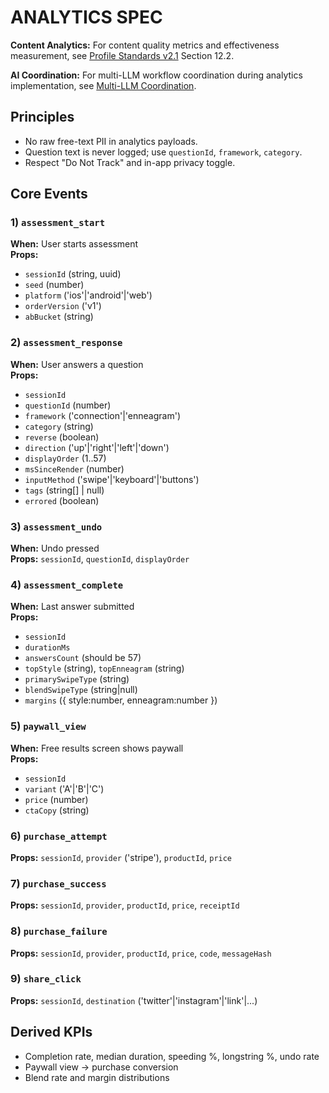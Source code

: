 # ANALYTICS SPEC

**Content Analytics:** For content quality metrics and effectiveness measurement, see [Profile Standards v2.1](PROFILE_STANDARDS_V2.1.md) Section 12.2.

**AI Coordination:** For multi-LLM workflow coordination during analytics implementation, see [Multi-LLM Coordination](MULTI_LLM_COORDINATION.md).

## Principles
- No raw free-text PII in analytics payloads.
- Question text is never logged; use `questionId`, `framework`, `category`.
- Respect "Do Not Track" and in-app privacy toggle.

## Core Events

### 1) `assessment_start`
**When:** User starts assessment  
**Props:**
- `sessionId` (string, uuid)
- `seed` (number)
- `platform` ('ios'|'android'|'web')
- `orderVersion` ('v1')
- `abBucket` (string)

### 2) `assessment_response`
**When:** User answers a question  
**Props:**
- `sessionId`
- `questionId` (number)
- `framework` ('connection'|'enneagram')
- `category` (string)
- `reverse` (boolean)
- `direction` ('up'|'right'|'left'|'down')
- `displayOrder` (1..57)
- `msSinceRender` (number)
- `inputMethod` ('swipe'|'keyboard'|'buttons')
- `tags` (string[] | null)
- `errored` (boolean)

### 3) `assessment_undo`
**When:** Undo pressed  
**Props:** `sessionId`, `questionId`, `displayOrder`

### 4) `assessment_complete`
**When:** Last answer submitted  
**Props:**
- `sessionId`
- `durationMs`
- `answersCount` (should be 57)
- `topStyle` (string), `topEnneagram` (string)
- `primarySwipeType` (string)
- `blendSwipeType` (string|null)
- `margins` ({ style:number, enneagram:number })

### 5) `paywall_view`
**When:** Free results screen shows paywall  
**Props:**
- `sessionId`
- `variant` ('A'|'B'|'C')
- `price` (number)
- `ctaCopy` (string)

### 6) `purchase_attempt`
**Props:** `sessionId`, `provider` ('stripe'), `productId`, `price`

### 7) `purchase_success`
**Props:** `sessionId`, `provider`, `productId`, `price`, `receiptId`

### 8) `purchase_failure`
**Props:** `sessionId`, `provider`, `productId`, `price`, `code`, `messageHash`

### 9) `share_click`
**Props:** `sessionId`, `destination` ('twitter'|'instagram'|'link'|...)

## Derived KPIs
- Completion rate, median duration, speeding %, longstring %, undo rate
- Paywall view → purchase conversion
- Blend rate and margin distributions

